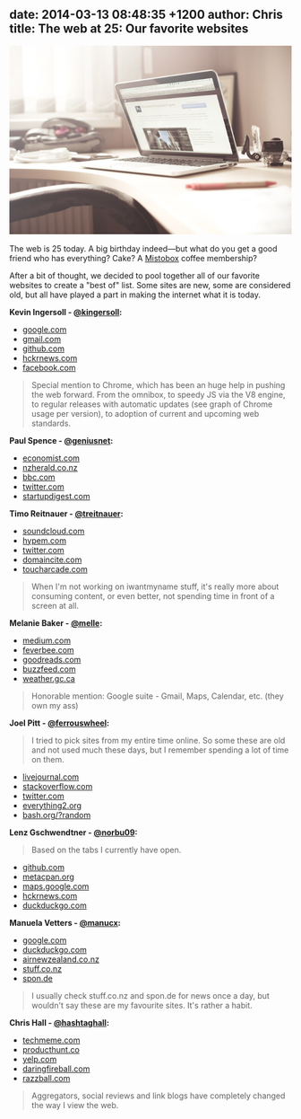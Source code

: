 date: 2014-03-13 08:48:35 +1200
author: Chris
title: The web at 25: Our favorite websites
----

<!-- excerpt -->

![internet](/media/2014-03-13-macbook-internet.jpg)

The web is 25 today. A big birthday indeed—but what do you get a good friend who has everything? Cake? A [Mistobox](http://www.mistobox.com/) coffee membership?

After a bit of thought, we decided to pool together all of our favorite websites to create a "best of" list. Some sites are new, some are considered old, but all have played a part in making the internet what it is today.

<!-- /excerpt -->

**Kevin Ingersoll - [@kingersoll](https://twitter.com/kingersoll):**

+ [google.com](http://google.com/)
+ [gmail.com](http://gmail.com/)
+ [github.com](http://github.com/)
+ [hckrnews.com](http://hckrnews.com/)
+ [facebook.com](http://facebook.com/)

> Special mention to Chrome, which has been an huge help in pushing the web forward. From the omnibox, to speedy JS via the V8 engine, to regular releases with automatic updates (see graph of Chrome usage per version), to adoption of current and upcoming web standards.

**Paul Spence - [@geniusnet](https://twitter.com/GeniusNet):**

+ [economist.com](http://economist.com/)
+ [nzherald.co.nz](http://nzherald.co.nz/)
+ [bbc.com](http://bbc.com/)
+ [twitter.com](https://twitter.com/)
+ [startupdigest.com](http://startupdigest.com/)

**Timo Reitnauer - [@treitnauer](https://twitter.com/treitnauer):**

+ [soundcloud.com](http://soundcloud.com/)
+ [hypem.com](http://hypem.com/)
+ [twitter.com](https://twitter.com/)
+ [domaincite.com](http://domaincite.com/)
+ [toucharcade.com](http://toucharcade.com/)

> When I'm not working on iwantmyname stuff, it's really more about consuming content, or even better, not spending time in front of a screen at all.

**Melanie Baker - [@melle](https://twitter.com/melle):**

+ [medium.com](http://medium.com/)
+ [feverbee.com](http://feverbee.com/)
+ [goodreads.com](http://goodreads.com/)
+ [buzzfeed.com](http://buzzfeed.com/)
+ [weather.gc.ca](http://weather.gc.ca/)

> Honorable mention: Google suite - Gmail, Maps, Calendar, etc. (they own my ass)

**Joel Pitt - [@ferrouswheel](https://twitter.com/ferrouswheel):**

> I tried to pick sites from my entire time online. So some these are old and not used much these days, but I remember spending a lot of time on them.

+ [livejournal.com](http://livejournal.com/)
+ [stackoverflow.com](http://stackoverflow.com/)
+ [twitter.com](https://twitter.com/)
+ [everything2.org](http://everything2.org/)
+ [bash.org/?random](http://bash.org/?random)

**Lenz Gschwendtner - [@norbu09](https://twitter.com/norbu09):**

> Based on the tabs I currently have open.

+ [github.com](http://github.com/)
+ [metacpan.org](http://metacpan.org/)
+ [maps.google.com](http://maps.google.com/)
+ [hckrnews.com](http://hckrnews.com/)
+ [duckduckgo.com](http://duckduckgo.com/)

**Manuela Vetters - [@manucx](https://twitter.com/manucx):**

+ [google.com](http://google.com/)
+ [duckduckgo.com](http://duckduckgo.com/)
+ [airnewzealand.co.nz](http://airnewzealand.co.nz/)
+ [stuff.co.nz](http://stuff.co.nz/)
+ [spon.de](http://spon.de/)

> I usually check stuff.co.nz and spon.de for news once a day, but wouldn't say these are my favourite sites. It's rather a habit.

**Chris Hall - [@hashtaghall](https://twitter.com/hashtaghall):**

+ [techmeme.com](http://techmeme.com/)
+ [producthunt.co](http://producthunt.co/)
+ [yelp.com](http://yelp.com/)
+ [daringfireball.com](http://daringfireball.com/)
+ [razzball.com](http://razzball.com/)

> Aggregators, social reviews and link blogs have completely changed the way I view the web.